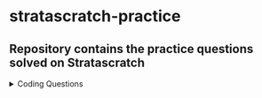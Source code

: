 # stratascratch-practice
## Repository contains the practice questions solved on Stratascratch

<details>
  <summary>Coding Questions</summary>
  
  | Question | Link to question | Difficulty |
  | --------------- | --------------- | --------------- |
  | Gender With Most Doctor Appointments | https://platform.stratascratch.com/coding/10170-gender-with-most-doctor-appointments | Easy |
  | Number Of Records By Variety | https://platform.stratascratch.com/coding/10168-number-of-records-by-variety | Easy |
  | Count the number of movies that Abigail Breslin nominated for oscar | https://platform.stratascratch.com/coding/10128-count-the-number-of-movies-that-abigail-breslin-nominated-for-oscar | Easy |
  | Account Registrations | https://platform.stratascratch.com/coding/2126-account-registrations | Easy |
  | Mobile and Web Logins | https://platform.stratascratch.com/coding/2080-mobile-and-web-logins | Easy |
  | Salaries Differences | https://platform.stratascratch.com/coding/10308-salaries-differences | Easy |
  | Finding Updated Records | https://platform.stratascratch.com/coding/10299-finding-updated-records | Easy |
  | Find all inspections which are part of an inactive program | https://platform.stratascratch.com/coding/10277-find-all-inspections-which-are-part-of-an-inactive-program | Easy |
  | Order all countries by the year they first participated in the Olympics | https://platform.stratascratch.com/coding/10184-order-all-countries-by-the-year-they-first-participated-in-the-olympics | Easy |
  | Total Cost Of Orders | https://platform.stratascratch.com/coding/10183-total-cost-of-orders | Easy |
  | Bikes Last Used | https://platform.stratascratch.com/coding/10176-bikes-last-used | Easy |
  | Find all posts which were reacted to with a heart | https://platform.stratascratch.com/coding/10087-find-all-posts-which-were-reacted-to-with-a-heart | Easy |
  | Find the average distance traveled in each hour | https://platform.stratascratch.com/coding/10006-find-the-average-distance-traveled-in-each-hour | Easy |
  | Hour Of Highest Gas Expense | https://platform.stratascratch.com/coding/10005-hour-of-highest-gas-expense | Easy |
  | Find all Lyft rides which happened on rainy days before noon | https://platform.stratascratch.com/coding/10004-find-all-lyft-rides-which-happened-on-rainy-days-before-noon | Easy |
  | Lyft Driver Wages | https://platform.stratascratch.com/coding/10003-lyft-driver-wages | Easy |
  | QBs With Most Interceptions | https://platform.stratascratch.com/coding/9969-qbs-with-most-interceptions | Easy |
  | Top 10 QBs | https://platform.stratascratch.com/coding/9962-top-10-qbs | Easy |
  | Total Employees in Each Department | https://platform.stratascratch.com/coding/9861-find-the-number-of-employees-in-each-department | Easy |
  | Find the average of inspections scores between 91 and 100 | https://platform.stratascratch.com/coding/9707-find-the-average-of-inspections-scores-between-91-and-100 | Easy |
  | Find the number of inspections per day | https://platform.stratascratch.com/coding/9704-find-the-number-of-inspections-per-day | Easy |
  | Find the most common grade earned by bakeries | https://platform.stratascratch.com/coding/9703-find-the-most-common-grade-earned-by-bakeries | Easy |
  | Find the average score for grades A, B, and C | https://platform.stratascratch.com/coding/9693-find-the-average-score-for-grades-a-b-and-c | Easy |
  | Find all routine inspections where high-risk issues were found | https://platform.stratascratch.com/coding/9690-find-all-routine-inspections-where-high-risk-issues-were-found | Easy |
  | Inspection For Glassell Coffee Shop | https://platform.stratascratch.com/coding/9689-inspection-for-glassell-coffee-shop | Easy |
  | Count the number of user events performed by MacBookPro users | https://platform.stratascratch.com/coding/9653-count-the-number-of-user-events-performed-by-macbookpro-users | Easy |
  | Oregon's Prior Month's Sales | https://platform.stratascratch.com/coding/2160-oregons-prior-months-sales | Easy |
  | Active Users Per Platform | https://platform.stratascratch.com/coding/2072-active-users-per-platform | Easy |
  | Total Shipment Weight | https://platform.stratascratch.com/coding/2058-total-shipment-weight | Easy |
  | Weight For First Shipment | https://platform.stratascratch.com/coding/2057-weight-for-first-shipment | Easy |
  | Unique Users Per Client Per Month | https://platform.stratascratch.com/coding/2024-unique-users-per-client-per-month | Easy |
  | Total Number Of Housing Units | https://platform.stratascratch.com/coding/10167-total-number-of-housing-units | Easy |
  | Sorting By Second Character | https://platform.stratascratch.com/coding/2166-sorting-by-second-character | Easy |
  | Admin Department Employees Beginning in April or Later | https://platform.stratascratch.com/coding/9845-find-the-number-of-employees-working-in-the-admin-department | Easy |
  | Customer Details | https://platform.stratascratch.com/coding/9891-customer-details | Easy |
  | Number of Shipments Per Month | https://platform.stratascratch.com/coding/2056-number-of-shipments-per-month | Easy |
  | Reviews of Hotel Arena | https://platform.stratascratch.com/coding/10166-reviews-of-hotel-arena | Easy |
  | 3 Bed Minimum | https://platform.stratascratch.com/coding/9627-3-bed-minimum | Easy |
  | Cheapest Properties | https://platform.stratascratch.com/coding/9625-cheapest-properties | Easy |
  | Dirty Hotel Rooms | https://platform.stratascratch.com/coding/9602-dirty-hotel-rooms | Easy |
  | Find all neighborhoods present in this dataset | https://platform.stratascratch.com/coding/9626-find-all-neighborhoods-present-in-this-dataset | Easy |
  | Total AdWords Earnings | https://platform.stratascratch.com/coding/10164-total-adwords-earnings | Easy |
  | Number Of Acquisitions | https://platform.stratascratch.com/coding/10162-number-of-acquisitions | Easy |
  | Pending Claims | https://platform.stratascratch.com/coding/2083-pending-claims | Easy |
  | Number of Hires During Specific Time Period | https://platform.stratascratch.com/coding/2151-number-of-hires-during-specific-time-period | Easy |
  | Total Salary by Department | https://platform.stratascratch.com/coding/9869-find-the-total-salary-of-each-department | Medium |
  | Most Profitable Companies | https://platform.stratascratch.com/coding/10354-most-profitable-companies | Medium |
  

  
  
  
  
  
  

</details>


